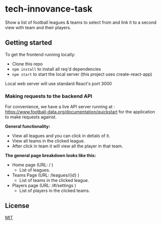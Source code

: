 # tech-innovance-task

Show a list of football leagues & teams to select from and link it to a second view with team and their players.

## Getting started

To get the frontend running locally:

- Clone this repo
- `npm install` to install all req'd dependencies
- `npm start` to start the local server (this project uses create-react-app)

Local web server will use standard React's port 3000

### Making requests to the backend API

For convenience, we have a live API server running at : https://www.football-data.org/documentation/quickstart for the application to make requests against.

**General functionality:**

- View all leagues and you can click in detials of it.
- View all teams in the clicked league.
- After click in team it will view all the player in that team.

**The general page breakdown looks like this:**

- Home page (URL: / )
    - List of leagues.
- Teams Page (URL: /leagues/{id} )
    - List of teams in the clicked league.
- Players page (URL: /#/settings )
    - List of players in the clicked teams.

## License
[MIT](https://choosealicense.com/licenses/mit/)
